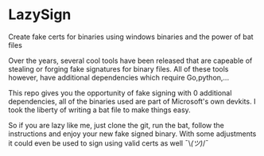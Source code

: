 # LazySign
Create fake certs for binaries using windows binaries and the power of bat files

Over the years, several cool tools have been released that are capeable of stealing or forging fake signatures for binary files. 
All of these tools however, have additional dependencies which require Go,python,... 

This repo gives you the opportunity of fake signing with 0 additional dependencies, all of the binaries used are part of Microsoft's own devkits. 
I took the liberty of writing a bat file to make things easy.

So if you are lazy like me, just clone the git, run the bat, follow the instructions and enjoy your new fake signed binary. 
With some adjustments it could even be used to sign using valid certs as well ¯\\_(ツ)_/¯

